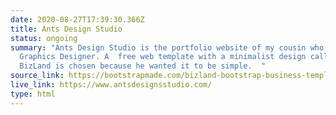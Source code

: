 ```yaml
---
date: 2020-08-27T17:39:30.366Z
title: Ants Design Studio
status: ongoing
summary: "Ants Design Studio is the portfolio website of my cousin who is a
  Graphics Designer. A  free web template with a minimalist design called
  BizLand is chosen because he wanted it to be simple.  "
source_link: https://bootstrapmade.com/bizland-bootstrap-business-template/
live_link: https://www.antsdesignsstudio.com/
type: html
---
```

